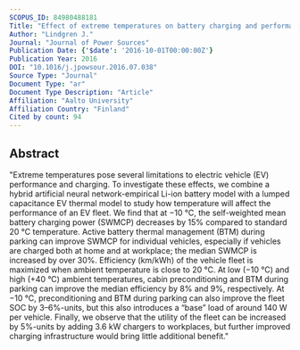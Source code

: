```yaml
---
SCOPUS_ID: 84980488181
Title: "Effect of extreme temperatures on battery charging and performance of electric vehicles"
Author: "Lindgren J."
Journal: "Journal of Power Sources"
Publication Date: {'$date': '2016-10-01T00:00:00Z'}
Publication Year: 2016
DOI: "10.1016/j.jpowsour.2016.07.038"
Source Type: "Journal"
Document Type: "ar"
Document Type Description: "Article"
Affiliation: "Aalto University"
Affiliation Country: "Finland"
Cited by count: 94
---
```


## Abstract
"Extreme temperatures pose several limitations to electric vehicle (EV) performance and charging. To investigate these effects, we combine a hybrid artificial neural network-empirical Li-ion battery model with a lumped capacitance EV thermal model to study how temperature will affect the performance of an EV fleet. We find that at −10 °C, the self-weighted mean battery charging power (SWMCP) decreases by 15% compared to standard 20 °C temperature. Active battery thermal management (BTM) during parking can improve SWMCP for individual vehicles, especially if vehicles are charged both at home and at workplace; the median SWMCP is increased by over 30%. Efficiency (km/kWh) of the vehicle fleet is maximized when ambient temperature is close to 20 °C. At low (−10 °C) and high (+40 °C) ambient temperatures, cabin preconditioning and BTM during parking can improve the median efficiency by 8% and 9%, respectively. At −10 °C, preconditioning and BTM during parking can also improve the fleet SOC by 3–6%-units, but this also introduces a “base” load of around 140 W per vehicle. Finally, we observe that the utility of the fleet can be increased by 5%-units by adding 3.6 kW chargers to workplaces, but further improved charging infrastructure would bring little additional benefit."
